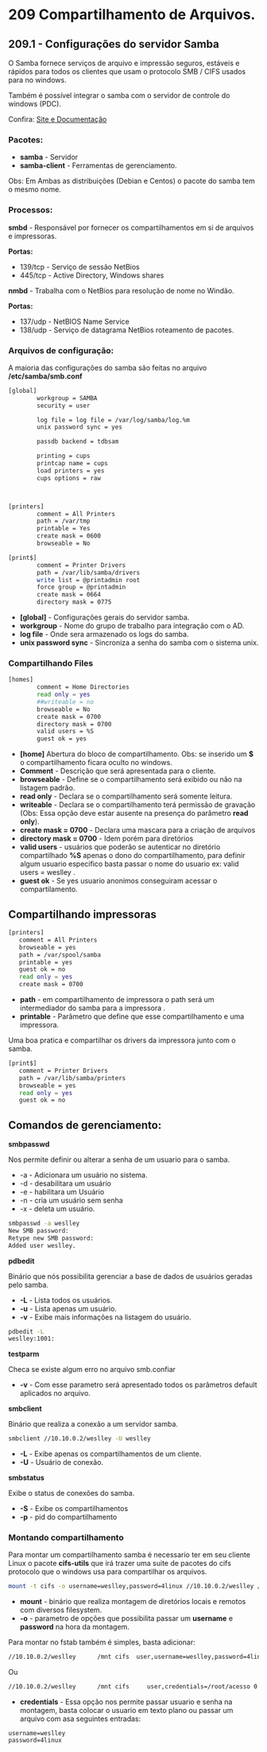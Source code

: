 # **209 Compartilhamento de Arquivos.**

## 209.1 - Configurações do servidor Samba

O Samba fornece serviços de arquivo e impressão seguros, estáveis ​​e rápidos para todos os clientes que usam o protocolo SMB / CIFS usados para no windows.

Também é possível integrar o samba com o servidor de controle do windows (PDC).

Confira: [Site e Documentação](https://www.samba.org)

### Pacotes:
* **samba** - Servidor
* **samba-client** - Ferramentas de gerenciamento.

Obs: Em Ambas as distribuições (Debian e Centos) o pacote do samba tem o mesmo nome.

### Processos:

**smbd** - Responsável por fornecer os compartilhamentos em si de arquivos e impressoras.

**Portas:**
* 139/tcp - Serviço de sessão NetBios
* 445/tcp - Active Directory, Windows shares

**nmbd** - Trabalha com o NetBios para resolução de nome no Windão.

**Portas:**
* 137/udp - NetBIOS Name Service
* 138/udp - Serviço de datagrama NetBios roteamento de pacotes.

### Arquivos de configuração:

 A maioria das configurações do samba são feitas no arquivo **/etc/samba/smb.conf**

```bash
[global]
        workgroup = SAMBA
        security = user

        log file = log file = /var/log/samba/log.%m
        unix password sync = yes

        passdb backend = tdbsam

        printing = cups
        printcap name = cups
        load printers = yes
        cups options = raw



[printers]
        comment = All Printers
        path = /var/tmp
        printable = Yes
        create mask = 0600
        browseable = No

[print$]
        comment = Printer Drivers
        path = /var/lib/samba/drivers
        write list = @printadmin root
        force group = @printadmin
        create mask = 0664
        directory mask = 0775
```

* **[global]** - Configurações gerais do servidor samba.
* **workgroup** - Nome do grupo de trabalho para integração com o AD.
* **log file** - Onde sera armazenado os logs do samba.
* **unix password sync** - Sincroniza a senha do samba com o sistema unix.

### Compartilhando Files

```bash
[homes]
        comment = Home Directories
        read only = yes
        ##writeable = no
        browseable = No
        create mask = 0700
        directory mask = 0700
        valid users = %S
        guest ok = yes

```
* **[home]** Abertura do bloco de compartilhamento. Obs: se inserido um **$** o compartilhamento ficara oculto no windows.
* **Comment**     - Descrição que será apresentada para o cliente.
* **browseable**  - Define se o compartilhamento será exibido ou não na listagem padrão.
* **read only**   - Declara se o compartilhamento será somente leitura.
* **writeable**   - Declara se o compartilhamento terá permissão de gravação (Obs: Essa opção deve estar ausente na presença do parâmetro **read only**).
* **create mask = 0700** - Declara uma mascara para a criação de arquivos
* **directory mask = 0700** - Idem porém para diretórios
* **valid users** - usuários que poderão se autenticar no diretório  compartilhado **%S** apenas o dono do compartilhamento, para definir algum usuario especifico basta passar o nome do usuario ex: valid users = weslley .
* **guest ok** - Se yes usuario anonimos conseguiram acessar o compartilamento.


## Compartilhando impressoras

```bash
[printers]
   comment = All Printers
   browseable = yes
   path = /var/spool/samba
   printable = yes
   guest ok = no
   read only = yes
   create mask = 0700
```

* **path** - em compartilhamento de impressora o path será um intermediador do samba para a impressora .
* **printable** - Parâmetro que define que esse compartilhamento e uma impressora.

Uma boa pratica e compartilhar os drivers da impressora junto com o samba.

```bash
[print$]
   comment = Printer Drivers
   path = /var/lib/samba/printers
   browseable = yes
   read only = yes
   guest ok = no
```

## Comandos de gerenciamento:

**smbpasswd**

Nos permite definir ou alterar a senha de um usuario para o samba.

* -a - Adicionara um usuário no sistema.
* -d - desabilitara um usuário
* -e - habilitara um Usuário
* -n - cria um usuário sem senha
* -x - deleta um usuário.

```bash
smbpasswd -a weslley
New SMB password:
Retype new SMB password:
Added user weslley.
```

**pdbedit**

Binário que nós possibilita gerenciar a base de dados de usuários geradas pelo samba.

* **-L** - Lista todos os usuários.
* **-u** - Lista apenas um usuário.
* **-v** - Exibe mais informações na listagem do usuário.

```bash
pdbedit -L
weslley:1001:
```

**testparm**

Checa se existe algum erro no arquivo smb.confiar

* **-v** - Com esse parametro será apresentado todos os parâmetros default aplicados no arquivo.

**smbclient**

Binário que realiza a conexão a um servidor samba.

```bash
smbclient //10.10.0.2/weslley -U weslley
```
* **-L** - Exibe apenas os compartilhamentos de um cliente.
* **-U** - Usuário de conexão.

**smbstatus**

Exibe o status de conexões do samba.

* **-S** - Exibe os compartilhamentos
* **-p** - pid do compartilhamento

### Montando compartilhamento

Para montar um compartilhamento samba é necessario ter em seu cliente Linux o pacote **cifs-utils** que irá trazer uma suite de pacotes do cifs protocolo que o windows usa para compartilhar os arquivos.

```bash
mount -t cifs -o username=weslley,password=4linux //10.10.0.2/weslley /mnt
```

* **mount** - binário que realiza montagem de diretórios locais e remotos com diversos filesystem.
* **-o** - parametro de opções que possibilita passar um **username** e **password** na hora da montagem.

Para montar no fstab também é simples, basta adicionar:

```bash
//10.10.0.2/weslley      /mnt cifs  user,username=weslley,password=4linux 0 0

```

Ou

```bash
//10.10.0.2/weslley      /mnt cifs     user,credentials=/root/acesso 0 0
```
* **credentials** - Essa opção nos permite passar usuario e senha na montagem, basta colocar o usuario em texto plano ou passar um arquivo com asa seguintes entradas:

```
username=weslley
password=4linux
```
